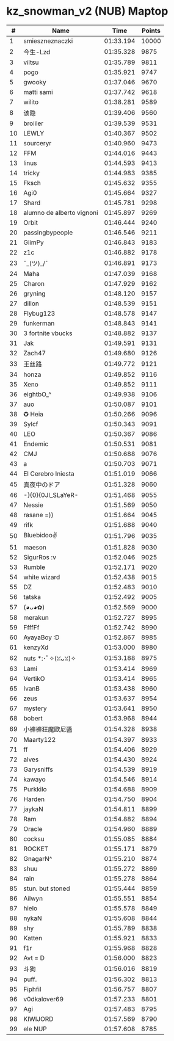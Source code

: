 # kz_snowman_v2 (NUB) Maptop

|  # | Name | Time | Points |
|-------------- | -------------- | -------------- | -------------- | 
| 1 | smieszneznaczki | 01:33.194 | 10000 | 
| 2 | 今生-Lzd | 01:35.328 | 9875 | 
| 3 | viltsu | 01:35.789 | 9811 | 
| 4 | pogo | 01:35.921 | 9747 | 
| 5 | gwooky | 01:37.046 | 9670 | 
| 6 | matti sami | 01:37.742 | 9618 | 
| 7 | wilito | 01:38.281 | 9589 | 
| 8 | 该隐 | 01:39.406 | 9560 | 
| 9 | broiiler | 01:39.539 | 9531 | 
| 10 | LEWLY | 01:40.367 | 9502 | 
| 11 | sourceryr | 01:40.960 | 9473 | 
| 12 | FFM | 01:44.016 | 9443 | 
| 13 | linus | 01:44.593 | 9413 | 
| 14 | tricky | 01:44.983 | 9385 | 
| 15 | Fksch | 01:45.632 | 9355 | 
| 16 | Agi0 | 01:45.664 | 9327 | 
| 17 | Shard | 01:45.781 | 9298 | 
| 18 | alumno de alberto vignoni | 01:45.897 | 9269 | 
| 19 | Orbit | 01:46.444 | 9240 | 
| 20 | passingbypeople | 01:46.546 | 9211 | 
| 21 | GiimPy | 01:46.843 | 9183 | 
| 22 | z1c | 01:46.882 | 9178 | 
| 23 | ¯\_(ツ)_/¯ | 01:46.891 | 9173 | 
| 24 | Maha | 01:47.039 | 9168 | 
| 25 | Charon | 01:47.929 | 9162 | 
| 26 | gryning | 01:48.120 | 9157 | 
| 27 | dillon | 01:48.539 | 9151 | 
| 28 | Flybug123 | 01:48.578 | 9147 | 
| 29 | funkerman | 01:48.843 | 9141 | 
| 30 | 3 fortnite vbucks | 01:48.882 | 9137 | 
| 31 | Jak | 01:49.591 | 9131 | 
| 32 | Zach47 | 01:49.680 | 9126 | 
| 33 | 王丝路 | 01:49.772 | 9121 | 
| 34 | honza | 01:49.852 | 9116 | 
| 35 | Xeno | 01:49.852 | 9111 | 
| 36 | eightbO_^ | 01:49.938 | 9106 | 
| 37 | auo | 01:50.087 | 9101 | 
| 38 | ✪ Heia | 01:50.266 | 9096 | 
| 39 | Sylcf | 01:50.343 | 9091 | 
| 40 | LEO | 01:50.367 | 9086 | 
| 41 | Endemic | 01:50.531 | 9081 | 
| 42 | CMJ | 01:50.688 | 9076 | 
| 43 | a | 01:50.703 | 9071 | 
| 44 | El Cerebro Iniesta | 01:51.019 | 9066 | 
| 45 | 真夜中のドア | 01:51.328 | 9060 | 
| 46 | -}{0}{0JI_SLaYeR- | 01:51.468 | 9055 | 
| 47 | Nessie | 01:51.569 | 9050 | 
| 48 | rasane =)) | 01:51.664 | 9045 | 
| 49 | rifk | 01:51.688 | 9040 | 
| 50 | Bluebidoo✌ | 01:51.796 | 9035 | 
| 51 | maeson | 01:51.828 | 9030 | 
| 52 | SigurRos :v | 01:52.046 | 9025 | 
| 53 | Rumble | 01:52.171 | 9020 | 
| 54 | white wizard | 01:52.438 | 9015 | 
| 55 | DZ | 01:52.483 | 9010 | 
| 56 | tatska | 01:52.492 | 9005 | 
| 57 | (◕ᴗ◕✿) | 01:52.569 | 9000 | 
| 58 | merakun | 01:52.727 | 8995 | 
| 59 | FfffFf | 01:52.742 | 8990 | 
| 60 | AyayaBoy :D | 01:52.867 | 8985 | 
| 61 | kenzyXd | 01:53.000 | 8980 | 
| 62 | nuts *:･ﾟ✧(ꈍᴗꈍ)✧ | 01:53.188 | 8975 | 
| 63 | Lami | 01:53.414 | 8969 | 
| 64 | VertikO | 01:53.414 | 8965 | 
| 65 | IvanB | 01:53.438 | 8960 | 
| 66 | zeus | 01:53.637 | 8954 | 
| 67 | mystery | 01:53.641 | 8950 | 
| 68 | bobert | 01:53.968 | 8944 | 
| 69 | 小褲褲狂魔歐尼醬 | 01:54.328 | 8938 | 
| 70 | Maarty122 | 01:54.397 | 8933 | 
| 71 | ff | 01:54.406 | 8929 | 
| 72 | alves | 01:54.430 | 8924 | 
| 73 | Garysniffs | 01:54.539 | 8919 | 
| 74 | kawayo | 01:54.546 | 8914 | 
| 75 | Purkkilo | 01:54.688 | 8909 | 
| 76 | Harden | 01:54.750 | 8904 | 
| 77 | jaykaN | 01:54.811 | 8899 | 
| 78 | Ram | 01:54.882 | 8894 | 
| 79 | Oracle | 01:54.960 | 8889 | 
| 80 | cocksu | 01:55.085 | 8884 | 
| 81 | ROCKET | 01:55.171 | 8879 | 
| 82 | GnagarN^ | 01:55.210 | 8874 | 
| 83 | shuu | 01:55.272 | 8869 | 
| 84 | rain | 01:55.278 | 8864 | 
| 85 | stun. but stoned | 01:55.444 | 8859 | 
| 86 | Ailwyn | 01:55.551 | 8854 | 
| 87 | hielo | 01:55.578 | 8849 | 
| 88 | nykaN | 01:55.608 | 8844 | 
| 89 | shy | 01:55.789 | 8838 | 
| 90 | Katten | 01:55.921 | 8833 | 
| 91 | f1r | 01:55.968 | 8828 | 
| 92 | Avt = D | 01:56.000 | 8823 | 
| 93 | 斗狗 | 01:56.016 | 8819 | 
| 94 | puff. | 01:56.302 | 8813 | 
| 95 | Fiphfil | 01:56.757 | 8807 | 
| 96 | v0dkalover69 | 01:57.233 | 8801 | 
| 97 | Agi | 01:57.483 | 8795 | 
| 98 | KIWIJORD | 01:57.569 | 8790 | 
| 99 | ele NUP | 01:57.608 | 8785 | 

